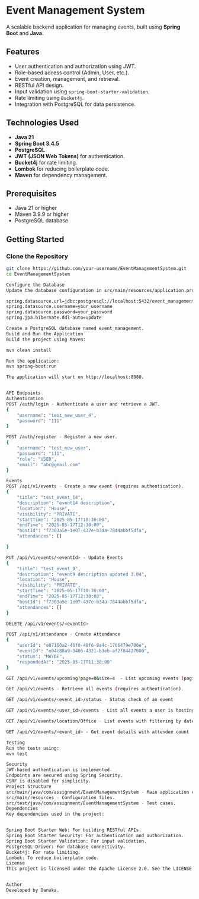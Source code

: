 # Event Management System

A scalable backend application for managing events, built using **Spring Boot** and **Java**.

## Features

- User authentication and authorization using JWT.
- Role-based access control (Admin, User, etc.).
- Event creation, management, and retrieval.
- RESTful API design.
- Input validation using `spring-boot-starter-validation`.
- Rate limiting using `Bucket4j`.
- Integration with PostgreSQL for data persistence.

## Technologies Used

- **Java 21**
- **Spring Boot 3.4.5**
- **PostgreSQL**
- **JWT (JSON Web Tokens)** for authentication.
- **Bucket4j** for rate limiting.
- **Lombok** for reducing boilerplate code.
- **Maven** for dependency management.

## Prerequisites

- Java 21 or higher
- Maven 3.9.9 or higher
- PostgreSQL database

## Getting Started

### Clone the Repository

```bash
git clone https://github.com/your-username/EventManagementSystem.git
cd EventManagementSystem

Configure the Database
Update the database configuration in src/main/resources/application.properties:

spring.datasource.url=jdbc:postgresql://localhost:5432/event_management
spring.datasource.username=your_username
spring.datasource.password=your_password
spring.jpa.hibernate.ddl-auto=update

Create a PostgreSQL database named event_management.
Build and Run the Application
Build the project using Maven:

mvn clean install

Run the application:
mvn spring-boot:run

The application will start on http://localhost:8080.


API Endpoints
Authentication
POST /auth/login - Authenticate a user and retrieve a JWT.
{
    "username": "test_new_user_4",
    "password": "111"
}

POST /auth/register - Register a new user.
{
    "username": "test_new_user",
    "password": "111",
    "role": "USER",
    "email": "abc@gmail.com"
}

Events
POST /api/v1/events - Create a new event (requires authentication).
{
    "title": "test_event_14",
    "description": "event14 description",
    "location": "House",
    "visibility": "PRIVATE",
    "startTime": "2025-05-17T10:30:00",
    "endTime": "2025-05-17T12:30:00",
    "hostId": "f7303a5e-1e07-437e-b34a-7844abbf5dfa",
    "attendances": [] 

}

PUT /api/v1/events/<eventId> - Update Events
{
    "title": "test_event_9",
    "description": "event9 description updated 3.04",
    "location": "House",
    "visibility": "PRIVATE",
    "startTime": "2025-05-17T10:30:00",
    "endTime": "2025-05-17T12:30:00",
    "hostId": "f7303a5e-1e07-437e-b34a-7844abbf5dfa",
    "attendances": [] 
}

DELETE /api/v1/events/<eventId>

POST /api/v1/attendance - Create Attendance
{
    "userId": "e07160a2-46f0-48f6-8a4c-1706479e700e",
    "eventId": "e04c88a9-3466-4321-b3eb-af2f84427800",
    "status": "MAYBE",
    "respondedAt": "2025-05-17T11:30:00" 
}

GET /api/v1/events/upcoming?page=0&size=4  - List upcoming events (paginated)

GET /api/v1/events - Retrieve all events (requires authentication).

GET /api/v1/events/<event_id>/status - Status check of an event

GET /api/v1/events/<user_id>/events - List all events a user is hosting or attending

GET /api/v1/events/location/Office - List events with filtering by date, location, visibility

GET /api/v1/events/<event_id> - Get event details with attendee count

Testing
Run the tests using:
mvn test

Security
JWT-based authentication is implemented.
Endpoints are secured using Spring Security.
CSRF is disabled for simplicity.
Project Structure
src/main/java/com/assignment/EventManagementSystem - Main application code.
src/main/resources - Configuration files.
src/test/java/com/assignment/EventManagementSystem - Test cases.
Dependencies
Key dependencies used in the project:


Spring Boot Starter Web: For building RESTful APIs.
Spring Boot Starter Security: For authentication and authorization.
Spring Boot Starter Validation: For input validation.
PostgreSQL Driver: For database connectivity.
Bucket4j: For rate limiting.
Lombok: To reduce boilerplate code.
License
This project is licensed under the Apache License 2.0. See the LICENSE file for details.


Author
Developed by Danuka.